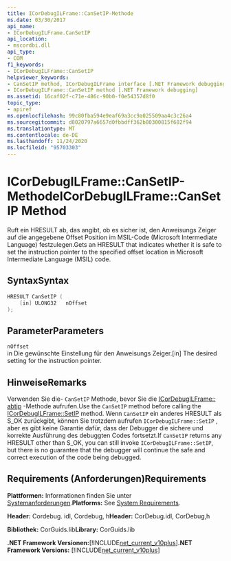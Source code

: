 ```yaml
---
title: ICorDebugILFrame::CanSetIP-Methode
ms.date: 03/30/2017
api_name:
- ICorDebugILFrame.CanSetIP
api_location:
- mscordbi.dll
api_type:
- COM
f1_keywords:
- ICorDebugILFrame::CanSetIP
helpviewer_keywords:
- CanSetIP method, ICorDebugILFrame interface [.NET Framework debugging]
- ICorDebugILFrame::CanSetIP method [.NET Framework debugging]
ms.assetid: 16caf02f-c71e-486c-90b0-f0e54357d8f0
topic_type:
- apiref
ms.openlocfilehash: 99c80fba594e9eaf69a3cc9a025509aa4c3c26a4
ms.sourcegitcommit: d8020797a6657d0fbbdff362b80300815f682f94
ms.translationtype: MT
ms.contentlocale: de-DE
ms.lasthandoff: 11/24/2020
ms.locfileid: "95703303"
---
```

# <a name="icordebugilframecansetip-method"></a><span data-ttu-id="1c28f-102">ICorDebugILFrame::CanSetIP-Methode</span><span class="sxs-lookup"><span data-stu-id="1c28f-102">ICorDebugILFrame::CanSetIP Method</span></span>

<span data-ttu-id="1c28f-103">Ruft ein HRESULT ab, das angibt, ob es sicher ist, den Anweisungs Zeiger auf die angegebene Offset Position im MSIL-Code (Microsoft Intermediate Language) festzulegen.</span><span class="sxs-lookup"><span data-stu-id="1c28f-103">Gets an HRESULT that indicates whether it is safe to set the instruction pointer to the specified offset location in Microsoft Intermediate Language (MSIL) code.</span></span>  
  
## <a name="syntax"></a><span data-ttu-id="1c28f-104">Syntax</span><span class="sxs-lookup"><span data-stu-id="1c28f-104">Syntax</span></span>  
  
```cpp  
HRESULT CanSetIP (  
    [in] ULONG32   nOffset  
);  
```  
  
## <a name="parameters"></a><span data-ttu-id="1c28f-105">Parameter</span><span class="sxs-lookup"><span data-stu-id="1c28f-105">Parameters</span></span>  

 `nOffset`  
 <span data-ttu-id="1c28f-106">in Die gewünschte Einstellung für den Anweisungs Zeiger.</span><span class="sxs-lookup"><span data-stu-id="1c28f-106">[in] The desired setting for the instruction pointer.</span></span>  
  
## <a name="remarks"></a><span data-ttu-id="1c28f-107">Hinweise</span><span class="sxs-lookup"><span data-stu-id="1c28f-107">Remarks</span></span>  

 <span data-ttu-id="1c28f-108">Verwenden Sie die- `CanSetIP` Methode, bevor Sie die [ICorDebugILFrame:: abtip](icordebugilframe-setip-method.md) -Methode aufrufen.</span><span class="sxs-lookup"><span data-stu-id="1c28f-108">Use the `CanSetIP` method before calling the [ICorDebugILFrame::SetIP](icordebugilframe-setip-method.md) method.</span></span> <span data-ttu-id="1c28f-109">Wenn `CanSetIP` ein anderes HRESULT als S_OK zurückgibt, können Sie trotzdem aufrufen `ICorDebugILFrame::SetIP` , aber es gibt keine Garantie dafür, dass der Debugger die sichere und korrekte Ausführung des debuggten Codes fortsetzt.</span><span class="sxs-lookup"><span data-stu-id="1c28f-109">If `CanSetIP` returns any HRESULT other than S_OK, you can still invoke `ICorDebugILFrame::SetIP`, but there is no guarantee that the debugger will continue the safe and correct execution of the code being debugged.</span></span>  
  
## <a name="requirements"></a><span data-ttu-id="1c28f-110">Requirements (Anforderungen)</span><span class="sxs-lookup"><span data-stu-id="1c28f-110">Requirements</span></span>  

 <span data-ttu-id="1c28f-111">**Plattformen:** Informationen finden Sie unter [Systemanforderungen](../../get-started/system-requirements.md).</span><span class="sxs-lookup"><span data-stu-id="1c28f-111">**Platforms:** See [System Requirements](../../get-started/system-requirements.md).</span></span>  
  
 <span data-ttu-id="1c28f-112">**Header:** Cordebug. idl, Cordebug, h</span><span class="sxs-lookup"><span data-stu-id="1c28f-112">**Header:** CorDebug.idl, CorDebug,h</span></span>  
  
 <span data-ttu-id="1c28f-113">**Bibliothek:** CorGuids.lib</span><span class="sxs-lookup"><span data-stu-id="1c28f-113">**Library:** CorGuids.lib</span></span>  
  
 <span data-ttu-id="1c28f-114">**.NET Framework Versionen:**[!INCLUDE[net_current_v10plus](../../../../includes/net-current-v10plus-md.md)]</span><span class="sxs-lookup"><span data-stu-id="1c28f-114">**.NET Framework Versions:** [!INCLUDE[net_current_v10plus](../../../../includes/net-current-v10plus-md.md)]</span></span>
